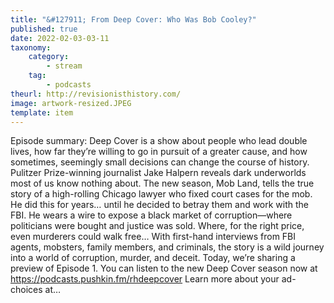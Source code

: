 ```yaml
---
title: "&#127911; From Deep Cover: Who Was Bob Cooley?"
published: true
date: 2022-02-03-03-11
taxonomy:
    category:
        - stream
    tag:
        - podcasts
theurl: http://revisionisthistory.com/
image: artwork-resized.JPEG
template: item
---
```


Episode summary: Deep Cover is a show about people who lead double lives, how far they&rsquo;re willing to go in pursuit of a greater cause, and how sometimes, seemingly small decisions can change the course of history. Pulitzer Prize-winning journalist Jake Halpern reveals dark underworlds most of us know nothing about. The new season, Mob Land, tells the true story of a high-rolling Chicago lawyer who fixed court cases for the mob. He did this for years&hellip; until he decided to betray them and work with the FBI. He wears a wire to expose a black market of corruption&mdash;where politicians were bought and justice was sold. Where, for the right price, even murderers could walk free&hellip; With first-hand interviews from FBI agents, mobsters, family members, and criminals, the story is a wild journey into a world of corruption, murder, and deceit. Today, we&rsquo;re sharing a preview of Episode 1. You can listen to the new Deep Cover season now at https://podcasts.pushkin.fm/rhdeepcover Learn more about your ad-choices at&hellip;
